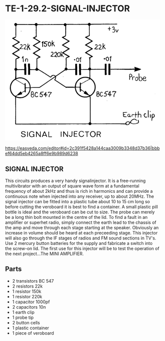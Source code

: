 # TE-1-29.2-SIGNAL-INJECTOR

![](https://github.com/SteveJustin1963/TE-1-29.2-SIGNAL-INJECTOR/blob/master/sig-injct-cct.png)

https://easyeda.com/editor#id=2c391f5428a144caa3009b3348d37b36|bbbef64dd5eb4265a8ff6e9b989d6238

## SIGNAL INJECTOR
This circuits produces a very handy signalinjector. It is a free-running multivibrator with an output of square wave form at a fundamental frequency of about 2kHz and thus is rich in harmonics and can provide a continuous note when injected into any receiver, up to about 20MHz. The signal injector can be fitted into a plastic tube about 10 to 15 cm long so before cutting the veroboard it is best to find a container. A small plastic pill bottle is ideal and the veroboard can be cut to size. The probe can merely be a long thin bolt mounted in the centre of the lid. To find a fault in an amplifier or superhet radio, simply connect the earth lead to the chassis of the amp and move through each stage starting at the speaker. Obviously an increase in volume should be heard at each preceeding stage. This injector will also go through the IF stages of radios and FM sound sections in TV's. Use 2 mercury button batteries for the supply and fabricate a switch into the screw-on lid. The first use for this injector will be to test the operation of the next project...The MINI AMPLIFIER.  

## Parts
* 2 transistors BC 547
* 2 resistors 22k
* 1 resistor 150k
* 1 resistor 220k
* 1 capacitor 1000pf
* 2 capacitors 10n
* 1 earth clip
* 1 probe tip
* 2 button cells
* 1 plastic container
* 1 piece of veroboard 

